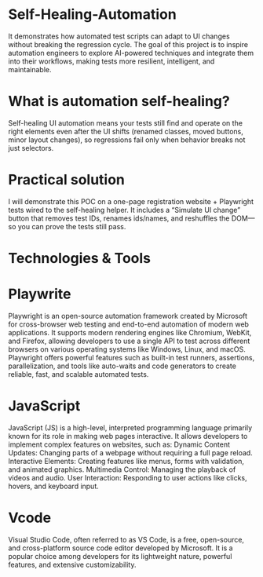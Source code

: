 # Self-Healing-Automation
It demonstrates how automated test scripts can adapt to UI changes without breaking the regression cycle. The goal of this project is to inspire automation engineers to explore AI-powered techniques and integrate them into their workflows, making tests more resilient, intelligent, and maintainable.
# What is automation self-healing?

Self-healing UI automation means your tests still find and operate on the right elements even after the UI shifts (renamed classes, moved buttons, minor layout changes), so regressions fail only when behavior breaks not just selectors.

# Practical solution

I will demonstrate this POC on a one-page registration website + Playwright tests wired to the self-healing helper. It includes a “Simulate UI change” button that removes test IDs, renames ids/names, and reshuffles the DOM—so you can prove the tests still pass.

# Technologies & Tools

# Playwrite
Playwright is an open-source automation framework created by Microsoft for cross-browser web testing and end-to-end automation of modern web applications. It supports modern rendering engines like Chromium, WebKit, and Firefox, allowing developers to use a single API to test across different browsers on various operating systems like Windows, Linux, and macOS. Playwright offers powerful features such as built-in test runners, assertions, parallelization, and tools like auto-waits and code generators to create reliable, fast, and scalable automated tests. 
# JavaScript
JavaScript (JS) is a high-level, interpreted programming language primarily known for its role in making web pages interactive. It allows developers to implement complex features on websites, such as:
Dynamic Content Updates: Changing parts of a webpage without requiring a full page reload.
Interactive Elements: Creating features like menus, forms with validation, and animated graphics.
Multimedia Control: Managing the playback of videos and audio.
User Interaction: Responding to user actions like clicks, hovers, and keyboard input.

# Vcode
Visual Studio Code, often referred to as VS Code, is a free, open-source, and cross-platform source code editor developed by Microsoft. It is a popular choice among developers for its lightweight nature, powerful features, and extensive customizability.



